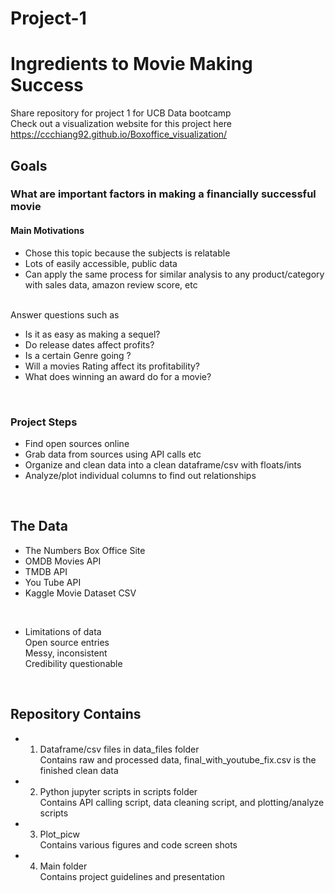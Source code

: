 # Project-1
# Ingredients to Movie Making Success
Share repository for project 1 for UCB Data bootcamp<br>
Check out a visualization website for this project here 
https://ccchiang92.github.io/Boxoffice_visualization/
<br/>
## Goals
### What are important factors in making a financially successful movie
#### Main Motivations

* Chose this topic because the subjects is relatable
* Lots of easily accessible, public data
* Can apply the same process for similar analysis to any product/category with sales data, amazon review score, etc

<br/>Answer questions such as<br/>
* Is it as easy as making a sequel?
* Do release dates affect profits?
* Is a certain Genre going ?
* Will a movies Rating affect its profitability?
* What does winning an award do for a movie?
<br/>

### Project Steps
* Find open sources online 
* Grab data from sources using API calls etc
* Organize and clean data into a clean dataframe/csv with floats/ints
* Analyze/plot  individual columns to find out relationships
<br/>

## The Data
* The Numbers Box Office Site
* OMDB Movies API
* TMDB API
* You Tube API
* Kaggle Movie Dataset CSV
<br/>

* Limitations of data<br/>
Open source entries<br/>
Messy, inconsistent<br/>
Credibility questionable<br/>
<br/>

## Repository Contains
* 1. Dataframe/csv files in data_files folder<br/>
Contains raw and processed data, final_with_youtube_fix.csv is the finished clean data
* 2. Python jupyter scripts in scripts folder<br/>
Contains API calling script, data cleaning script, and plotting/analyze scripts
* 3. Plot_picw<br/>
Contains various figures and code screen shots
* 4. Main folder<br>
Contains project guidelines and presentation



